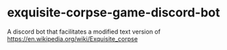 # exquisite-corpse-game-discord-bot
A discord bot that facilitates a modified text version of https://en.wikipedia.org/wiki/Exquisite_corpse
